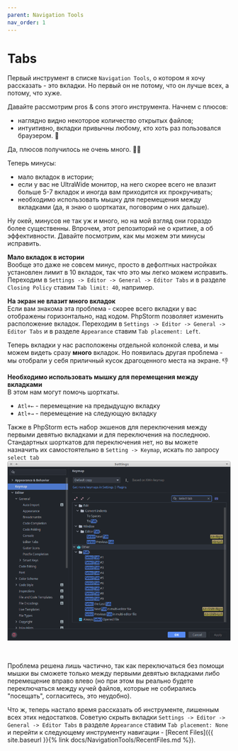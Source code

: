 ```yaml
---
parent: Navigation Tools
nav_order: 1
---
```


# Tabs

Первый инструмент в списке `Navigation Tools`, о котором я хочу рассказать - это вкладки. Но первый он не потому, что он лучше всех, а потому, что хуже.

Давайте рассмотрим pros & cons этого инструмента. Начнем с плюсов:
- наглядно видно некоторое количество открытых файлов;
- интуитивно, вкладки привычны любому, кто хоть раз пользовался браузером. :slightly_smiling_face:

Да, плюсов получилось не очень много. :man_shrugging:

Теперь минусы:
- мало вкладок в истории;
- если у вас не UltraWide монитор, на него скорее всего не влазит больше 5-7 вкладок и иногда вам приходится их прокручивать;
- необходимо использовать мышку для перемещения между вкладками (да, я знаю о шорткатах, поговорим о них дальше).

Ну окей, минусов не так уж и много, но на мой взгляд они гораздо более существенны. Впрочем, этот репозиторий не о критике, а об эффективности. Давайте посмотрим, как мы можем эти минусы исправить.


**Мало вкладок в истории**<br>
Вообще это даже не совсем минус, просто в дефолтных настройках установлен лимит в 10 вкладок, так что это мы легко можем исправить. Переходим в
`Settings -> Editor -> General -> Editor Tabs` и в разделе `Closing Policy` ставим `Tab limit: 40`, например.


**На экран не влазит много вкладок**<br>
Если вам знакома эта проблема - скорее всего вкладки у вас отображены горизонтально, над кодом. PhpStorm позволяет изменить расположение вкладок. Переходим в `Settings -> Editor -> General -> Editor Tabs` и в разделе `Appearance` ставим `Tab placement: Left`.

Теперь вкладки у нас расположены отдельной колонкой слева, и мы можем видеть сразу **много** вкладок. Но появилась другая проблема - мы отобрали у себя приличный кусок драгоценного места на экране. :thumbsdown:


**Необходимо использовать мышку для перемещения между вкладками**<br>
В этом нам могут помочь шорткаты.
- `Atl+←` - перемещение на предыдущую вкладку
- `Atl+→` - перемещение на следующую вкладку

Также в PhpStorm есть набор экшенов для переключения между первыми девятью вкладками и для переключения на последнюю. Стандартных шорткатов для переключения нет, но вы можете назначить их самостоятельно в `Setting -> Keymap`, искать по запросу `select tab`<br>
![SelectTabShortcuts](assets/SelectTabShortcuts.png)

<br>

Проблема решена лишь частично, так как переключаться без помощи мышки вы сможете только между первыми девятью вкладками либо перемещение вправо влево (но при этом вы реально будете переключаться между кучей файлов, которые не собирались "посещать", согласитесь, это неудобно).


Что ж, теперь настало время рассказать об инструменте, лишенным всех этих недостатков. Советую скрыть вкладки `Settings -> Editor -> General -> Editor Tabs` в разделе `Appearance` ставим `Tab placement: None` и перейти к следующему инструменту навигации - [Recent Files]({{ site.baseurl }}{% link docs/NavigationTools/RecentFiles.md %}).
